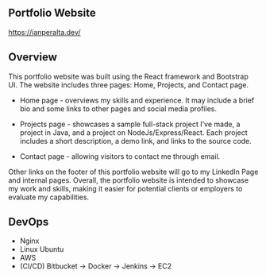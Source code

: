 
## Portfolio Website
https://ianperalta.dev/

## Overview 

This portfolio website was built using the React framework and Bootstrap UI. The website includes three pages: Home, Projects, and Contact page. 

- Home page - overviews my skills and experience. It may include a brief bio and some links to other pages and social media profiles.

- Projects page - showcases a sample full-stack project I've made, a project in Java, and a project on NodeJs/Express/React. Each project includes a short description, a demo link, and links to the source code.

- Contact page - allowing visitors to contact me through email. 

Other links on the footer of this portfolio website will go to my LinkedIn Page and internal pages. Overall, the portfolio website is intended to showcase my work and skills, making it easier for potential clients or employers to evaluate my capabilities.

<!-- ## You'll Need

## How to run --> 


## DevOps
- Nginx
- Linux Ubuntu
- AWS  
- (CI/CD) Bitbucket &#8594; Docker &#8594; Jenkins &#8594; EC2

<!-- ## Architecture

### Deployment

## How I configured all the DevOps tools to make it work -->
